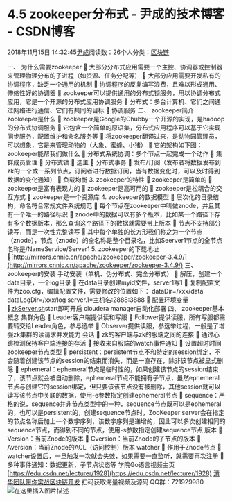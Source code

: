 
# 4.5 zookeeper分布式 - 尹成的技术博客 - CSDN博客

2018年11月15日 14:32:45[尹成](https://me.csdn.net/yincheng01)阅读数：26个人分类：[区块链](https://blog.csdn.net/yincheng01/article/category/7618299)



一、	为什么需要zookeeper
	大部分分布式应用需要一个主控、协调器或控制器来管理物理分布的子进程（如资源、任务分配等）
	大部分应用需要开发私有的协调程序，缺乏一个通用的机制
	协调程序的反复编写浪费，且难以形成通用、伸缩性好的协调器
	zookeeper可以提供通用的分布式锁服务，用以协调分布式应用，它是一个开源的分布式应用协调服务
	分布式：多台计算机、它们之间通过网络进行通信、它们有共同的目标
	协调服务
二、	zookeeper简介
zookeeper是什么
	zookeeper是Google的Chubby一个开源的实现，是hadoop的分布式协调服务
	它包含一个简单的原语集，分布式应用程序可以基于它实现同步服务，配置维护和命名服务等
	将zookeeper翻译过来，是动物园管理员，可以想象，它是来管理动物的（大象、蜜蜂、小猪）
	它的架构如下图：
zookeeper能帮我们做什么
	分布式系统协调：多个节点一起完成一个动作
	集群成员管理
	分布式锁
	选主
	分布式事务
	发布/订阅（发布者将数据发布到zk的一个或一系列节点，订阅者进行数据订阅，当有数据变化时，可以及时得到数据的变化通知）
	负载均衡
3.	zookeeper的特性
	zookeeper是简单的
	zookeeper是富有表现力的
	zookeeper是高可用的
	zookeeper是松耦合的交互方式
	zookeeper是一个资源库
4.	zookeeper的数据模型
	层次化的目录结构，命名符合常规文件系统规范
	每个节点在zookeeper中叫做znode，并且其有一个唯一的路径标识
	znode中的数据可以有多个版本，比如某一个路径下存有多个数据版本，那么查询这个路径下的数据就需要带上版本
	节点不支持部分读写，而是一次性完整读写
	其中每个单独的长方形我们称之为一个节点（znode），节点（znode）的全名称是整个目录名，比如Seerver1节点的全节点名称是/NameService/Server1
5.	zookeeper的下载地址
[http://mirrors.cnnic.cn/apache/zookeeper/zookeeper-3.4.9/](http://mirrors.cnnic.cn/apache/zookeeper/zookeeper-3.4.9/)
三、	zookeeper的安装
手动安装（单机、伪分布式、完全分布式）
	解压，创建一个data目录，一个log目录
	在data目录创建myid文件，server1写1
	复制配置文件为zoo.cfg，编辑配置文件，需要修改的位置如下：
dataDir=/xxx/data
dataLogDir=/xxx/log
server.1=主机名:2888:3888
	配置环境变量
[zkServer.sh](http://zkServer.sh)start即可开启
cloudera manager自动化部署
四、	zookeeper基本概念
集群角色
	Leader客户端提供读和写服
	Follower提供读服，所有写服都需要转交给Leader角色，参与选举
	Observer提供读服，参选举过程，一般是了增强zk集群的读请求并发能力
会话
	zk的客户端与zk的服端之间的连接
	通过心跳检测保持客户端连接的存活
	接收来自服端的watch事件通知
	设置超时时间
zookeeper节点类型
	persistent：persistent节点不和特定的session绑定，不会随着创建该节点的session的结束而消失，而是一直存在，除非该节点被显式删除
	ephemeral：ephemeral节点是临时性的，如果创建该节点的session结束了，该节点就会被自动删除，ephemeral节点不能拥有子节点，虽然ephemeral节点与创建它的session绑定，但只要该该节点没有被删除，其他session就可以读写该节点中关联的数据，使用-e参数指定创建ephemeral节点
	sequence：严格的说，sequence并非节点类型中的一种，sequence节点既可以是ephemeral的，也可以是persistent的，创建sequence节点时，ZooKeeper server会在指定的节点名称后加上一个数字序列，该数字序列是递增的，因此可以多次创建相同的sequence节点，而得到不同的节点，使用-s参数指定创建sequence节点
版本
	Version：当前Znode的版本
	Cversion：当前Znode的子节点的版本
	Aversion：当前Znode的ACL（访问控制）版本
watcher
	作用于Znode节点
	watcher设置后，一旦触发一次就会失效，如果需要一直监听，就需要再次注册
	多种事件通知：数据更新，子节点状态等
学院Go语言视频主页
[https://edu.csdn.net/lecturer/1928](https://edu.csdn.net/lecturer/1928)
[清华团队带你实战区块链开发](https://ke.qq.com/course/344443?tuin=3d17195d)
扫码获取海量视频及源码   QQ群：721929980
![在这里插入图片描述](https://img-blog.csdnimg.cn/20181114143613461.png?x-oss-process=image/watermark,type_ZmFuZ3poZW5naGVpdGk,shadow_10,text_aHR0cHM6Ly9ibG9nLmNzZG4ubmV0L3lpbmNoZW5nMDE=,size_16,color_FFFFFF,t_70)

